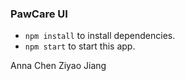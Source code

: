### PawCare UI
- ``` npm install ``` to install dependencies.
- ``` npm start ``` to start this app.

Anna Chen 
Ziyao Jiang